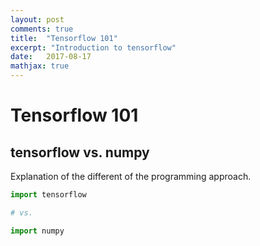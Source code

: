 ```yaml
---
layout: post
comments: true
title:  "Tensorflow 101"
excerpt: "Introduction to tensorflow"
date:   2017-08-17
mathjax: true
---
```


# Tensorflow 101

## tensorflow vs. numpy
Explanation of the different of the programming approach.

```python
import tensorflow

# vs.

import numpy
```
